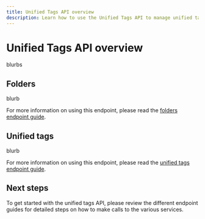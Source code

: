 ```yaml
---
title: Unified Tags API overview
description: Learn how to use the Unified Tags API to manage unified tags and folders in Adobe Experience Platform.
---
```


# Unified Tags API overview

blurbs

## Folders

blurb

For more information on using this endpoint, please read the [folders endpoint guide](./folders.md).

## Unified tags

blurb

For more information on using this endpoint, please read the [unified tags endpoint guide](./tags.md).

## Next steps

To get started with the unified tags API, please review the different endpoint guides for detailed steps on how to make calls to the various services.